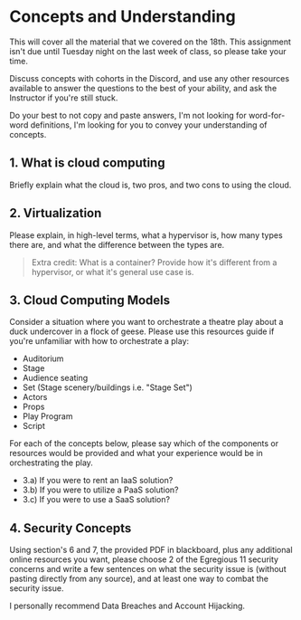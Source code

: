 # Concepts and Understanding

This will cover all the material that we covered on the 18th. This assignment isn't due until Tuesday night on the last week of class, so please take your time.

Discuss concepts with cohorts in the Discord, and use any other resources available to answer the questions to the best of your ability, and ask the Instructor if you're still stuck.

Do your best to not copy and paste answers, I'm not looking for word-for-word definitions, I'm looking for you to convey your understanding of concepts.

## 1. What is cloud computing

Briefly explain what the cloud is, two pros, and two cons to using the cloud.

## 2. Virtualization

Please explain, in high-level terms, what a hypervisor is, how many types there are, and what the difference between the types are.

> Extra credit: What is a container? Provide how it's different from a hypervisor, or what it's general use case is.

## 3. Cloud Computing Models

Consider a situation where you want to orchestrate a theatre play about a duck undercover in a flock of geese.
Please use this resources guide if you're unfamiliar with how to orchestrate a play:

- Auditorium
- Stage
- Audience seating
- Set (Stage scenery/buildings i.e. "Stage Set")
- Actors
- Props
- Play Program
- Script

For each of the concepts below, please say which of the components or resources would be provided and what your experience would be in orchestrating the play.

- 3.a) If you were to rent an IaaS solution?
- 3.b) If you were to utilize a PaaS solution?
- 3.c) If you were to use a SaaS solution?

## 4. Security Concepts

Using section's 6 and 7, the provided PDF in blackboard, plus any additional online resources you want, please choose 2 of the Egregious 11 security concerns and write a few sentences on what the security issue is (without pasting directly from any source), and at least one way to combat the security issue.

I personally recommend Data Breaches and Account Hijacking.